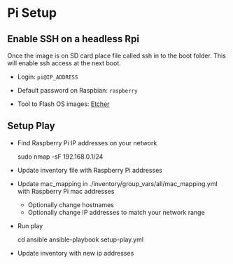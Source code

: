 # Pi Setup

## Enable SSH on a headless Rpi

Once the image is on SD card place file called ssh in to the boot folder. This will enable ssh access at the next boot.

- Login: ```pi@IP_ADDRESS```

- Default password on Raspbian: ```raspberry```

- Tool to Flash OS images: [Etcher](https://www.balena.io/etcher/)

## Setup Play

- Find Raspberry Pi IP addresses on your network

    sudo nmap -sF  192.168.0.1/24

- Update inventory file with Raspberry Pi addresses

- Update mac_mapping in ./inventory/group_vars/all/mac_mapping.yml with Raspberry Pi mac addresses
  - Optionally change hostnames
  - Optionally change IP addresses to match your network range

- Run play

    cd ansible
    ansible-playbook setup-play.yml

- Update inventory with new ip addresses